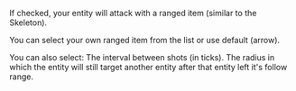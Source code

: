 If checked, your entity will attack with a ranged item (similar to the Skeleton). 

You can select your own ranged item from the list or use default (arrow).

You can also select:
The interval between shots (in ticks).
The radius in which the entity will still target another entity after that entity left it's follow range.
